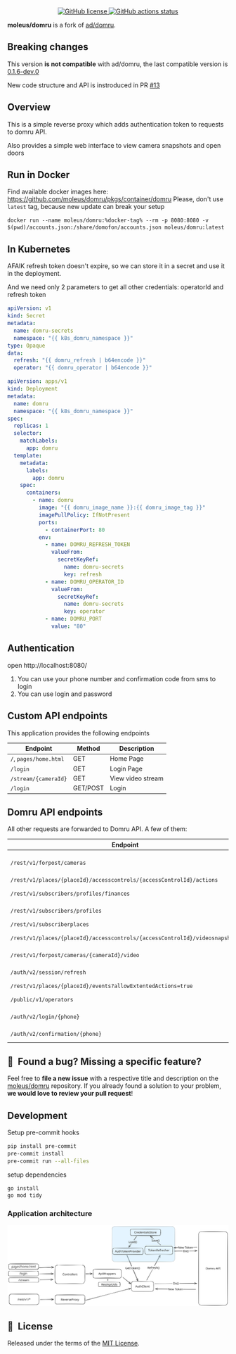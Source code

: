 <br/>
<p align="center">
    <a href="https://github.com/ad/domru/blob/master/LICENSE" target="_blank">
        <img src="https://img.shields.io/github/license/ad/domru" alt="GitHub license">
    </a>
    <a href="https://github.com/ad/domru/actions" target="_blank">
        <img src="https://github.com/ad/domru/workflows/Release%20on%20commit%20or%20tag/badge.svg" alt="GitHub actions status">
    </a>
</p>

**moleus/domru** is a fork of [ad/domru](https://github.com/ad/domru).

## Breaking changes
This version **is not compatible** with ad/domru, the last compatible version is [0.1.6-dev.0](https://github.com/users/moleus/packages/container/domru/218322867?tag=0.1.6-dev.0)

New code structure and API is instroduced in PR [#13](https://github.com/moleus/domru/pull/13)

## Overview

This is a simple reverse proxy which adds authentication token to requests to domru API.

Also provides a simple web interface to view camera snapshots and open doors

## Run in Docker
Find available docker images here: https://github.com/moleus/domru/pkgs/container/domru
Please, don't use `latest` tag, because new update can break your setup

```shell
docker run --name moleus/domru:%docker-tag% --rm -p 8080:8080 -v $(pwd)/accounts.json:/share/domofon/accounts.json moleus/domru:latest
```

## In Kubernetes
AFAIK refresh token doesn't expire, so we can store it in a secret and use it in the deployment.

And we need only 2 parameters to get all other credentials: operatorId and refresh token
```yaml
apiVersion: v1
kind: Secret
metadata:
  name: domru-secrets
  namespace: "{{ k8s_domru_namespace }}"
type: Opaque
data:
  refresh: "{{ domru_refresh | b64encode }}"
  operator: "{{ domru_operator | b64encode }}"
```

```yaml
apiVersion: apps/v1
kind: Deployment
metadata:
  name: domru
  namespace: "{{ k8s_domru_namespace }}"
spec:
  replicas: 1
  selector:
    matchLabels:
      app: domru
  template:
    metadata:
      labels:
        app: domru
    spec:
      containers:
        - name: domru
          image: "{{ domru_image_name }}:{{ domru_image_tag }}"
          imagePullPolicy: IfNotPresent
          ports:
            - containerPort: 80
          env:
            - name: DOMRU_REFRESH_TOKEN
              valueFrom:
                secretKeyRef:
                  name: domru-secrets
                  key: refresh
            - name: DOMRU_OPERATOR_ID
              valueFrom:
                secretKeyRef:
                  name: domru-secrets
                  key: operator
            - name: DOMRU_PORT
              value: "80"
```

## Authentication

open http://localhost:8080/

1. You can use your phone number and confirmation code from sms to login
2. You can use login and password

## Custom API endpoints

This application provides the following endpoints

| Endpoint               | Method   | Description       |
|------------------------|----------|-------------------|
| `/`, `pages/home.html` | GET      | Home Page         |
| `/login`               | GET      | Login Page        |
| `/stream/{cameraId}`   | GET      | View video stream |
| `/login`               | GET/POST | Login             |

## Domru API endpoints

All other requests are forwarded to Domru API. A few of them:

| Endpoint                                                                    | Method | Description        |
|-----------------------------------------------------------------------------|--------|--------------------|
| `/rest/v1/forpost/cameras`                                                  | GET    | Get cameras list   |
| `/rest/v1/places/{placeId}/accesscontrols/{accessControlId}/actions`        | POST   | Open door          |
| `/rest/v1/subscribers/profiles/finances`                                    | GET    | Get finances       |
| `/rest/v1/subscribers/profiles`                                             | GET    | Get profile info   |
| `/rest/v1/subscriberplaces`                                                 | GET    | Get places         |
| `/rest/v1/places/{placeId}/accesscontrols/{accessControlId}/videosnapshots` | GET    | Get video snapshot |
| `/rest/v1/forpost/cameras/{cameraId}/video`                                 | GET    | Get video stream   |
| `/auth/v2/session/refresh`                                                  | GET    | Get new token      |
| `/rest/v1/places/{placeId}/events?allowExtentedActions=true`                | GET    | Get events         |
| `/public/v1/operators`                                                      | GET    | List of operators  |
| `/auth/v2/login/{phone}`                                                    | GET    | Get accounts       |
| `/auth/v2/confirmation/{phone}`                                             | POST   | Confirm sms code   |

## 🤝&nbsp; Found a bug? Missing a specific feature?

Feel free to **file a new issue** with a respective title and description on
the [moleus/domru](https://github.com/moleus/domru/issues) repository. If you already found a solution to your problem,
**we would love to review your pull request**!

## Development

Setup pre-commit hooks
```bash
pip install pre-commit
pre-commit install
pre-commit run --all-files
```

setup dependencies
```bash
go install
go mod tidy
```

### Application architecture

![Architecture](img/architecture.svg)

## 📘&nbsp; License

Released under the terms of the [MIT License](LICENSE).
